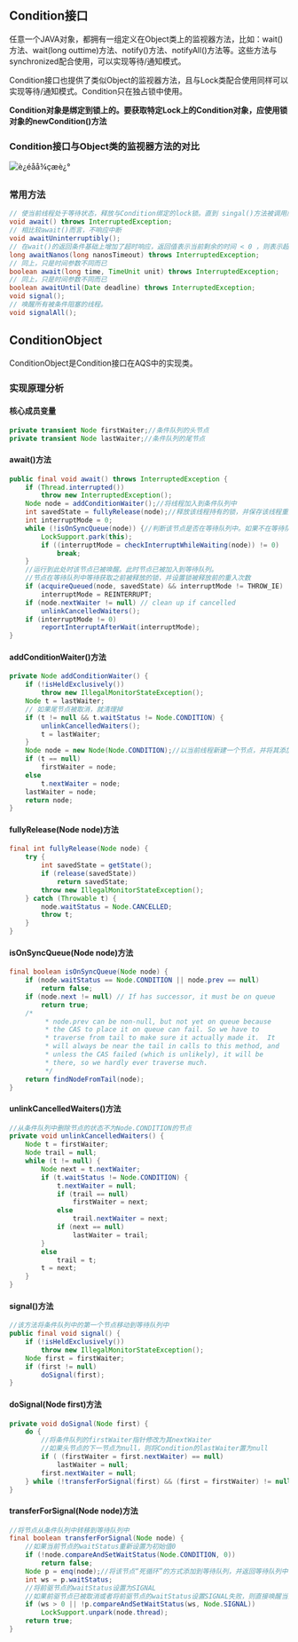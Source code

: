 ## Condition接口

任意一个JAVA对象，都拥有一组定义在Object类上的监视器方法，比如：wait()方法、wait(long outtime)方法、notify()方法、notifyAll()方法等。这些方法与synchronized配合使用，可以实现等待/通知模式。

Condition接口也提供了类似Object的监视器方法，且与Lock类配合使用同样可以实现等待/通知模式。Condition只在独占锁中使用。

**Condition对象是绑定到锁上的。要获取特定Lock上的Condition对象，应使用锁对象的newCondition()方法**

### Condition接口与Object类的监视器方法的对比

![è¿éåå¾çæè¿°](https://img-blog.csdn.net/20170521191239130?watermark/2/text/aHR0cDovL2Jsb2cuY3Nkbi5uZXQvZnV5dXdlaTIwMTU=/font/5a6L5L2T/fontsize/400/fill/I0JBQkFCMA==/dissolve/70/gravity/SouthEast)

### 常用方法

```java
// 使当前线程处于等待状态，释放与Condition绑定的lock锁。直到 singal()方法被调用后被唤醒。之后该线程会再次获取与Condition绑定的lock锁
void await() throws InterruptedException;
// 相比较await()而言，不响应中断
void awaitUninterruptibly();
// 在wait()的返回条件基础上增加了超时响应，返回值表示当前剩余的时间 < 0 ，则表示超时
long awaitNanos(long nanosTimeout) throws InterruptedException;
// 同上，只是时间参数不同而已
boolean await(long time, TimeUnit unit) throws InterruptedException;
// 同上，只是时间参数不同而已
boolean awaitUntil(Date deadline) throws InterruptedException;
void signal();
// 唤醒所有被条件阻塞的线程。
void signalAll();
```



## ConditionObject

ConditionObject是Condition接口在AQS中的实现类。

### 实现原理分析

#### 核心成员变量

```java
private transient Node firstWaiter;//条件队列的头节点
private transient Node lastWaiter;//条件队列的尾节点
```

#### await()方法

```java
public final void await() throws InterruptedException {
    if (Thread.interrupted())
        throw new InterruptedException();
    Node node = addConditionWaiter();//将线程加入到条件队列中
    int savedState = fullyRelease(node);//释放该线程持有的锁，并保存该线程重入该锁的次数
    int interruptMode = 0;
    while (!isOnSyncQueue(node)) {//判断该节点是否在等待队列中。如果不在等待队列中则阻塞该线程。
        LockSupport.park(this);
        if ((interruptMode = checkInterruptWhileWaiting(node)) != 0)
            break;
    }
    //运行到此处时该节点已被唤醒。此时节点已被加入到等待队列。
    //节点在等待队列中等待获取之前被释放的锁，并设置锁被释放前的重入次数
    if (acquireQueued(node, savedState) && interruptMode != THROW_IE)
        interruptMode = REINTERRUPT;
    if (node.nextWaiter != null) // clean up if cancelled
        unlinkCancelledWaiters();
    if (interruptMode != 0)
        reportInterruptAfterWait(interruptMode);
}
```

#### addConditionWaiter()方法

```java
private Node addConditionWaiter() {
    if (!isHeldExclusively())
        throw new IllegalMonitorStateException();
    Node t = lastWaiter;
    // 如果尾节点被取消，就清理掉
    if (t != null && t.waitStatus != Node.CONDITION) {
        unlinkCancelledWaiters();
        t = lastWaiter;
    }
    Node node = new Node(Node.CONDITION);//以当前线程新建一个节点，并将其添加到条件队列的末尾
    if (t == null)
        firstWaiter = node;
    else
        t.nextWaiter = node;
    lastWaiter = node;
    return node;
}
```

#### fullyRelease(Node node)方法

```java
final int fullyRelease(Node node) {
    try {
        int savedState = getState();
        if (release(savedState))
            return savedState;
        throw new IllegalMonitorStateException();
    } catch (Throwable t) {
        node.waitStatus = Node.CANCELLED;
        throw t;
    }
}
```
#### isOnSyncQueue(Node node)方法

```java
final boolean isOnSyncQueue(Node node) {
    if (node.waitStatus == Node.CONDITION || node.prev == null)
        return false;
    if (node.next != null) // If has successor, it must be on queue
        return true;
    /*
         * node.prev can be non-null, but not yet on queue because
         * the CAS to place it on queue can fail. So we have to
         * traverse from tail to make sure it actually made it.  It
         * will always be near the tail in calls to this method, and
         * unless the CAS failed (which is unlikely), it will be
         * there, so we hardly ever traverse much.
         */
    return findNodeFromTail(node);
}
```

#### unlinkCancelledWaiters()方法

```java
//从条件队列中删除节点的状态不为Node.CONDITION的节点
private void unlinkCancelledWaiters() {
    Node t = firstWaiter;
    Node trail = null;
    while (t != null) {
        Node next = t.nextWaiter;
        if (t.waitStatus != Node.CONDITION) {
            t.nextWaiter = null;
            if (trail == null)
                firstWaiter = next;
            else
                trail.nextWaiter = next;
            if (next == null)
                lastWaiter = trail;
        }
        else
            trail = t;
        t = next;
    }
}
```

#### signal()方法

```java
//该方法将条件队列中的第一个节点移动到等待队列中
public final void signal() {
    if (!isHeldExclusively())
        throw new IllegalMonitorStateException();
    Node first = firstWaiter;
    if (first != null)
        doSignal(first);
}
```

#### doSignal(Node first)方法

```java
private void doSignal(Node first) {
    do {
        //将条件队列的firstWaiter指针修改为其nextWaiter
        //如果头节点的下一节点为null，则将Condition的lastWaiter置为null
        if ( (firstWaiter = first.nextWaiter) == null)
            lastWaiter = null;
        first.nextWaiter = null;
    } while (!transferForSignal(first) && (first = firstWaiter) != null);//如果转移失败且条件队列中头节点不为空，则继续循环尝试转移
}
```

####  transferForSignal(Node node)方法

```java
//将节点从条件队列中转移到等待队列中
final boolean transferForSignal(Node node) {
    //如果当前节点的waitStatus重新设置为初始值0
    if (!node.compareAndSetWaitStatus(Node.CONDITION, 0))
        return false;
    Node p = enq(node);//将该节点“死循环”的方式添加到等待队列，并返回等待队列中该节点的前一个节点。
    int ws = p.waitStatus;
    //将前驱节点的waitStatus设置为SIGNAL
    //如果前驱节点已被取消或者将前驱节点的waitStatus设置SIGNAL失败，则直接唤醒当前节点。注意此时该节点还在等待队列中，所以该节点被唤醒后会再次在await()中阻塞。
    if (ws > 0 || !p.compareAndSetWaitStatus(ws, Node.SIGNAL))
        LockSupport.unpark(node.thread);
    return true;
}
```

